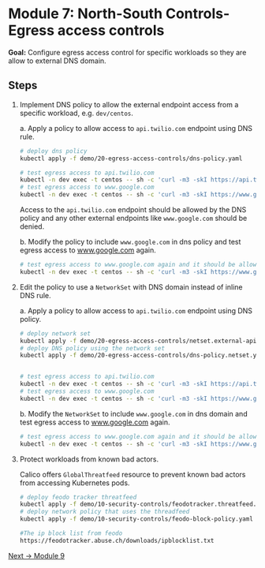 # Module 7: North-South Controls-Egress access controls

**Goal:** Configure egress access control for specific workloads so they are allow to external DNS domain.

## Steps

1. Implement DNS policy to allow the external endpoint access from a specific workload, e.g. `dev/centos`.

    a. Apply a policy to allow access to `api.twilio.com` endpoint using DNS rule.

    ```bash
    # deploy dns policy
    kubectl apply -f demo/20-egress-access-controls/dns-policy.yaml

    # test egress access to api.twilio.com
    kubectl -n dev exec -t centos -- sh -c 'curl -m3 -skI https://api.twilio.com 2>/dev/null | grep -i http'
    # test egress access to www.google.com
    kubectl -n dev exec -t centos -- sh -c 'curl -m3 -skI https://www.google.com 2>/dev/null | grep -i http'
    ```

    Access to the `api.twilio.com` endpoint should be allowed by the DNS policy and any other external endpoints like `www.google.com` should be denied. 

    b. Modify the policy to include `www.google.com` in dns policy and test egress access to www.google.com again.

    ```bash
    # test egress access to www.google.com again and it should be allowed.
    kubectl -n dev exec -t centos -- sh -c 'curl -m3 -skI https://www.google.com 2>/dev/null | grep -i http'
    ```


2.  Edit the policy to use a `NetworkSet` with DNS domain instead of inline DNS rule.

    a. Apply a policy to allow access to `api.twilio.com` endpoint using DNS policy.

    ```bash
    # deploy network set
    kubectl apply -f demo/20-egress-access-controls/netset.external-apis.yaml
    # deploy DNS policy using the network set
    kubectl apply -f demo/20-egress-access-controls/dns-policy.netset.yaml


    # test egress access to api.twilio.com
    kubectl -n dev exec -t centos -- sh -c 'curl -m3 -skI https://api.twilio.com 2>/dev/null | grep -i http'
    # test egress access to www.google.com
    kubectl -n dev exec -t centos -- sh -c 'curl -m3 -skI https://www.google.com 2>/dev/null | grep -i http'
    ```
    
    b. Modify the `NetworkSet` to include `www.google.com` in dns domain and test egress access to www.google.com again.

    ```bash
    # test egress access to www.google.com again and it should be allowed.
    kubectl -n dev exec -t centos -- sh -c 'curl -m3 -skI https://www.google.com 2>/dev/null | grep -i http'
    ```

3. Protect workloads from known bad actors.

    Calico offers `GlobalThreatfeed` resource to prevent known bad actors from accessing Kubernetes pods.

    ```bash
    # deploy feodo tracker threatfeed
    kubectl apply -f demo/10-security-controls/feodotracker.threatfeed.yaml
    # deploy network policy that uses the threadfeed
    kubectl apply -f demo/10-security-controls/feodo-block-policy.yaml

    #The ip block list from feodo
    https://feodotracker.abuse.ch/downloads/ipblocklist.txt

   
    ```

[Next -> Module 9](../modules/using-observability-tools.md)
